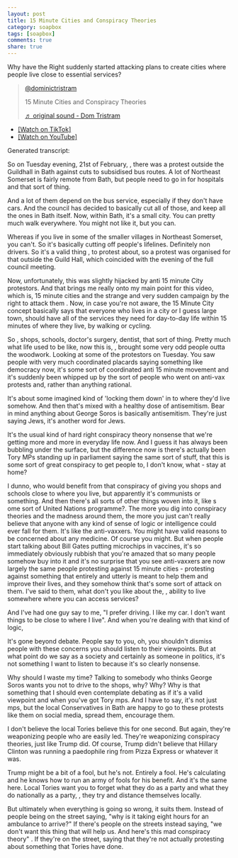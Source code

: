 ```yaml
---
layout: post
title: 15 Minute Cities and Conspiracy Theories
category: soapbox
tags: [soapbox]
comments: true
share: true
---
```


Why have the Right suddenly started attacking plans to create cities where people live close to essential services?

<blockquote class="tiktok-embed" cite="https://www.tiktok.com/@dominictristram/video/7203361531470286086" data-video-id="7203361531470286086" style="max-width: 605px;min-width: 325px;" > <section> <a target="_blank" title="@dominictristram" href="https://www.tiktok.com/@dominictristram?refer=embed">@dominictristram</a> <p>15 Minute Cities and Conspiracy Theories</p> <a target="_blank" title="♬ original sound - Dom Tristram" href="https://www.tiktok.com/music/original-sound-7203361583496448773?refer=embed">♬ original sound - Dom Tristram</a> </section> </blockquote> <script async src="https://www.tiktok.com/embed.js"></script>

<ul>
<li><a href="https://www.tiktok.com/@dominictristram/video/7203361531470286086">[Watch on TikTok]</a></li>
<li><a href="https://youtu.be/mWp19NZuST8/">[Watch on YouTube]</a></li>
</ul>


Generated transcript:

So on Tuesday evening,  21st of February, , there was a protest outside the Guildhall in Bath against cuts to subsidised bus routes. A lot of Northeast Somerset is fairly remote from Bath, but people need to go in for hospitals and that sort of thing.

And a lot of them depend on the bus service, especially if they don't have cars. And the council has decided to basically cut all of those,  and keep all the ones in Bath itself. Now, within Bath, it's a small city. You can pretty much walk everywhere. You might not like it, but you can.

Whereas if you live in some of the smaller villages in Northeast Somerset, you can't. So it's basically cutting off people's lifelines.  Definitely non drivers. So it's a valid thing , to protest about, so a protest was organised for that outside the Guild Hall, which coincided with the evening of the full council meeting.

Now, unfortunately, this was slightly hijacked by  anti 15 minute City protestors. And that brings me really onto my main point for this video, which is, 15 minute cities and the strange and very sudden campaign  by the right to attack them . Now, in case you're not aware, the 15 Minute City concept basically says that everyone who lives in a city or I guess large town, should have all of the services they need for day-to-day life within 15 minutes of where they live, by walking or cycling.

So , shops, schools, doctor's surgery, dentist, that sort of thing. Pretty much what life used to be like,  now this is, , brought some very odd people outta the woodwork. Looking at some of the protestors on Tuesday. You saw people with very much coordinated placards saying something like democracy now,  it's some sort of coordinated anti 15 minute movement and it's suddenly been whipped up by the sort of people who went on anti-vax protests and, rather than anything rational.

It's about some imagined kind of 'locking them down' in to where they'd live somehow. And then that's mixed with a healthy dose of antisemitism.  Bear in mind anything about George Soros is basically antisemitism. They're just saying Jews, it's another word for Jews.

It's the usual kind of hard right conspiracy theory nonsense that we're getting more and more in everyday life now. And I guess it has always been bubbling under the surface, but the difference now is there's actually been Tory MPs standing up in parliament saying the same sort of stuff, that this is some sort of great conspiracy to get people to, I don't know, what - stay at home?

I dunno, who would benefit from that conspiracy of giving you shops and schools close to where you live, but apparently it's communists or something.  And then there's all sorts of other things woven into it, like s ome sort of United Nations programme?.  The more you dig into conspiracy theories and the madness around them, the more you just can't really believe that anyone with any kind of sense of logic or intelligence could ever fall for them. It's like the anti-vaxxers. You might have  valid reasons to be concerned about any medicine. Of course you might. But when people start talking about Bill Gates putting microchips in vaccines,  it's so immediately obviously rubbish that you're amazed that so many people somehow buy into it and it's no surprise that you see anti-vaxxers are now largely the same people protesting against 15 minute cities - protesting against something that entirely and utterly is meant to help them and improve their lives, and they somehow think that's some sort of attack on them.   I've said to them, what don't you like about the, , ability to live somewhere where you can access services?

And I've had one guy say to me, "I prefer driving. I like my car. I don't want things to be close to where I live". And when you're dealing with that kind of logic,

It's gone beyond debate. People say to you, oh, you shouldn't dismiss people with these concerns you should listen to their viewpoints. But at what point do we say as a society and certainly as someone in politics,  it's not something I want to listen to because it's so clearly nonsense.

Why should I waste my time? Talking to somebody who thinks George Soros wants you not to drive to the shops, why? Why? Why is that something that I should even contemplate debating as if it's a valid viewpoint and when you've got Tory mps. And I have to say, it's not just mps, but the local Conservatives in Bath are happy to go to these protests like them on social media, spread them, encourage them.

 I don't believe the local Tories believe this for one second. But again, they're weaponizing people who are easily led. They're weaponizing conspiracy theories, just like Trump did. Of course, Trump didn't believe that Hillary Clinton was  running a paedophile ring from Pizza Express or whatever it was.

Trump might be a bit of a fool, but he's not. Entirely a fool. He's calculating and he knows how to run an army of fools for his benefit. And it's the same here. Local Tories want you to forget what they do as a party and what they do nationally as a party, , they try and distance themselves locally.

But ultimately when everything is going so wrong, it suits them. Instead of people being on the street saying, "why is it taking eight hours for an ambulance to arrive?" If there's people on the streets instead saying, "we don't want this thing that will help us. And here's this mad conspiracy theory" . If they're on the street, saying that they're not actually protesting about something that Tories have done.


